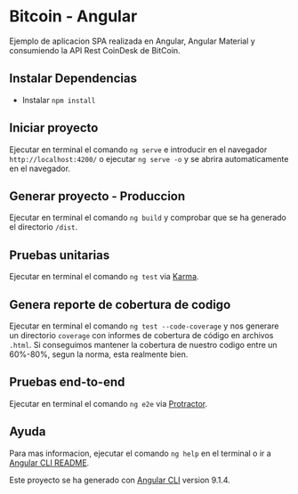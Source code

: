 # Bitcoin - Angular

Ejemplo de aplicacion SPA realizada en Angular, Angular Material y consumiendo la API Rest CoinDesk de BitCoin.

## Instalar Dependencias
- Instalar `npm install`

## Iniciar proyecto
Ejecutar en terminal el comando `ng serve` e introducir en el navegador `http://localhost:4200/` o ejecutar `ng serve -o` y se abrira automaticamente en el navegador.

## Generar proyecto - Produccion
Ejecutar en terminal el comando `ng build` y comprobar que se ha generado el directorio `/dist`. 

## Pruebas unitarias
Ejecutar en terminal el comando `ng test` via [Karma](https://karma-runner.github.io).

## Genera reporte de cobertura de codigo
Ejecutar en terminal el comando `ng test --code-coverage` y nos generare un directorio `coverage` con informes de cobertura de código en archivos `.html`.
Si conseguimos mantener la cobertura de nuestro codigo entre un 60%-80%, segun la norma, esta realmente bien.

## Pruebas end-to-end
Ejecutar en terminal el comando `ng e2e` via [Protractor](http://www.protractortest.org/).

## Ayuda
Para mas informacion, ejecutar el comando `ng help` en el terminal o ir a [Angular CLI README](https://github.com/angular/angular-cli/blob/master/README.md).

Este proyecto se ha generado con [Angular CLI](https://github.com/angular/angular-cli) version 9.1.4.
